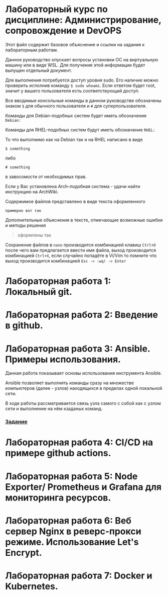 # Лабораторный курс по дисциплине: Администрирование, сопровождение и DevOPS

Этот файл содержит базовое объяснение и ссылки на задания к лабораторным работам.

Данное руководство опускает вопросы установки ОС на виртуальную машину или в виде WSL. Для получения этой информации будет выпущен отдельный документ.

Для выполнения потребуется доступ уровня sudo. Его наличие можно проверить исполнив команду `$ sudo whoami`. Если ответом будет root, значит у вашего пользователя есть соответствующий доступ.

Все вводимые консольные команды в данном руководстве обозначены знаком `$` для обычного пользователя и `#` для суперпользователя.

Команды для Debian-подобных систем будет иметь обозначение `Debian:`

Команды для RHEL-подобных систем будут иметь обозначение `RHEL:`

То что выполнимо как на Debian так и на RHEL написано в виде

`$ something`

либо

`# something`

в завосомости от необходимых прав.

Если у Вас установлена Arch-подобная система - удачи найти инструкцию на ArchWiki.

Содержимое файлов представлено в виде текста оформленного

```
примерно вот так
```

Дополнительные объяснения в тексте, отмечающие возможные ошибки и методы решения

> оформлены так

Сохранение файлов в `nano` производится комбинацией клавиш `Ctrl+O` после чего вам предлагается ввести имя файла, выход производится комбинацией `Ctrl+X`, если случайно попадёте в Vi/Vim то помните что выход производится комбинацией `Esc -> :wq! -> Enter`

# Лабораторная работа 1: Локальный git.

# Лабораторная работа 2: Введение в github.

# Лабораторная работа 3: Ansible. Примеры использования.

Данная работа показывает основы использования инструмента Ansible.

Ansible позволяет выполнять команды сразу на множестве компьютеров (далее - узлов) находящихся в пределах одной локальной сети.

В ходе работы рассматривается связь узла самого с собой как с узлом сети и выполнение на нём кзаданых команд.

### [Задание](./Lab3/Lab3.md)

# Лабораторная работа 4: CI/CD на примере github actions.

# Лабораторная работа 5: Node Exporter/ Prometheus и Grafana для мониторинга ресурсов.

# Лабораторная работа 6: Веб сервер Nginx в реверс-прокси режиме. Использование Let's Encrypt.

# Лабораторная работа 7: Docker и Kubernetes.
